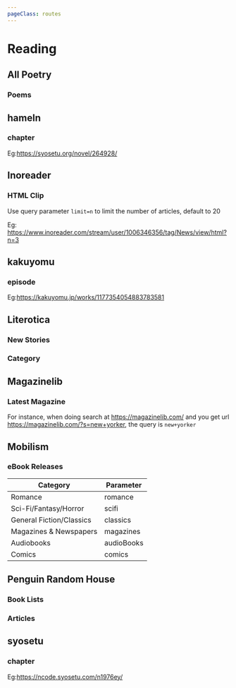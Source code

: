 ```yaml
---
pageClass: routes
---
```


# Reading

## All Poetry

### Poems

<RouteEn author="HenryQW" example="/allpoetry/newest" path="/allpoetry/:order?" :paramsDesc="['Ordering, `best` or `newest`, `best` by default']"/>

## hameln

### chapter

<RouteEn author="huangliangshusheng" example="/hameln/chapter/264928" path="/hameln/chapter/:id" :paramsDesc="['Novel id, can be found in URL']">

Eg:<https://syosetu.org/novel/264928/>

</RouteEn>

## Inoreader

### HTML Clip

<RouteEn author="BeautyyuYanli" example="/inoreader/html_clip/1006346356/News?limit=3" path="/html_clip/:user/:tag" :paramsDesc="[
'user id, the interger after user/ in the example URL',
'tag, the string after tag/ in the example URL',
]">

Use query parameter `limit=n` to limit the number of articles, default to 20

Eg: <https://www.inoreader.com/stream/user/1006346356/tag/News/view/html?n=3>

</RouteEn>


## kakuyomu

### episode

<RouteEn author="huangliangshusheng" example="/kakuyomu/episode/1177354054883783581" path="/kakuyomu/episode/:id" :paramsDesc="['Novel id, can be found in URL']">

Eg:<https://kakuyomu.jp/works/1177354054883783581>

</RouteEn>

## Literotica

### New Stories

<RouteEn author="nczitzk" example="/literotica/new" path="/literotica/new"/>

### Category

<RouteEn author="nczitzk" example="/literotica/category/anal-sex-stories" path="/literotica/category/:category?" :paramsDesc="['Category, can be found in URL']"/>

## Magazinelib

### Latest Magazine

<RouteEn author="NavePnow" example="/magazinelib/latest-magazine/new+yorker" path="/magazinelib/latest-magazine/:query?" :paramsDesc="['query, search page querystring']"/>

For instance, when doing search at <https://magazinelib.com/> and you get url <https://magazinelib.com/?s=new+yorker>, the query is `new+yorker`

</RouteEn>

## Mobilism

### eBook Releases

<RouteEn author="nitezs" example="/mobilism/forums/books/romance" path="/mobilism/forums/books/:type/:fulltext?" :paramsDesc="['Category', 'Retrieve fulltext, specify `y` to enable']">

| Category                 | Parameter  |
| ------------------------ | ---------- |
| Romance                  | romance    |
| Sci-Fi/Fantasy/Horror    | scifi      |
| General Fiction/Classics | classics   |
| Magazines & Newspapers   | magazines  |
| Audiobooks               | audioBooks |
| Comics                   | comics     |

</RouteEn>

## Penguin Random House

### Book Lists

<RouteEn author="StevenRCE0" example="/penguin-random-house/the-read-down" path="/penguin-random-house/the-read-down" />

### Articles

<RouteEn author="StevenRCE0" example="/penguin-random-house/articles" path="/penguin-random-house/articles" />

## syosetu

### chapter

<RouteEn author="huangliangshusheng" example="/syosetu/chapter/n1976ey" path="/syosetu/chapter/:id" :paramsDesc="['Novel id, can be found in URL']">

Eg:<https://ncode.syosetu.com/n1976ey/>

</RouteEn>
